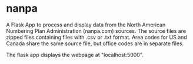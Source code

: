 # nanpa
A Flask App to process and display data from the North American Numbering Plan Administration (nanpa.com) sources.
The source files are zipped files containing files with .csv or .txt format.
Area codes for US and Canada share the same source file, but office codes are in separate files.

The flask app displays the webpage at "localhost:5000".

